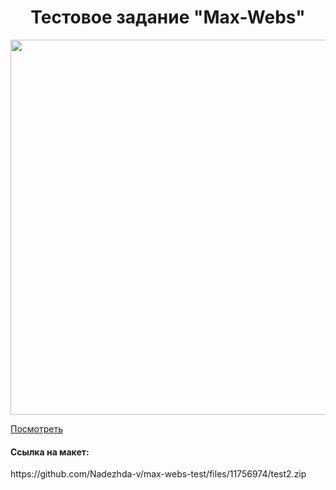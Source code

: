 <h1 align="center">Тестовое задание "Max-Webs"</h1>

<div align="center">
    <img width="600" src="https://user-images.githubusercontent.com/109743172/246093790-b7ad07a4-be84-4c7d-80a7-25ed0f49881d.png">
  </a>
</div>

[Посмотреть](https://nadezhda-v.github.io/max-webs-test/)

<h4>Ссылка на макет:</h4>
https://github.com/Nadezhda-v/max-webs-test/files/11756974/test2.zip

